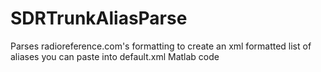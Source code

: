 # SDRTrunkAliasParse
Parses radioreference.com's formatting to create an xml formatted list of aliases you can paste into default.xml
Matlab code
